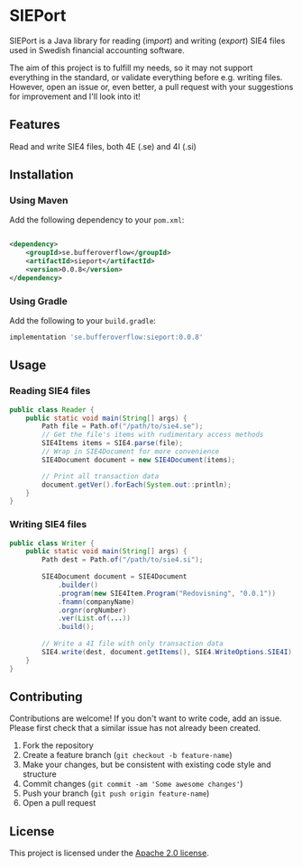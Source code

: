 # SIEPort

SIEPort is a Java library for reading (im*port*) and writing (ex*port*) SIE4 files used in Swedish financial accounting software.

The aim of this project is to fulfill my needs, so it may not support everything in the standard, or validate everything before e.g. writing files.
However, open an issue or, even better, a pull request with your suggestions for improvement and I'll look into it!

## Features

Read and write SIE4 files, both 4E (.se) and 4I (.si)

## Installation

### Using Maven

Add the following dependency to your `pom.xml`:

```xml

<dependency>
    <groupId>se.bufferoverflow</groupId>
    <artifactId>sieport</artifactId>
    <version>0.0.8</version>
</dependency>
```

### Using Gradle

Add the following to your `build.gradle`:

```gradle
implementation 'se.bufferoverflow:sieport:0.0.8'
```

## Usage

### Reading SIE4 files

```java
public class Reader {
    public static void main(String[] args) {
        Path file = Path.of("/path/to/sie4.se");
        // Get the file's items with rudimentary access methods 
        SIE4Items items = SIE4.parse(file);
        // Wrap in SIE4Document for more convenience
        SIE4Document document = new SIE4Document(items);

        // Print all transaction data
        document.getVer().forEach(System.out::println);
    }
}
```

### Writing SIE4 files

```java
public class Writer {
    public static void main(String[] args) {
        Path dest = Path.of("/path/to/sie4.si");
        
        SIE4Document document = SIE4Document
            .builder()
            .program(new SIE4Item.Program("Redovisning", "0.0.1"))
            .fnamn(companyName)
            .orgnr(orgNumber)
            .ver(List.of(...))
            .build();
        
        // Write a 4I file with only transaction data 
        SIE4.write(dest, document.getItems(), SIE4.WriteOptions.SIE4I);
    }
}
```

## Contributing

Contributions are welcome!
If you don't want to write code, add an issue.
Please first check that a similar issue has not already been created.

1. Fork the repository
2. Create a feature branch (`git checkout -b feature-name`)
3. Make your changes, but be consistent with existing code style and structure
4. Commit changes (`git commit -am 'Some awesome changes'`)
5. Push your branch (`git push origin feature-name`)
6. Open a pull request

## License

This project is licensed under the [Apache 2.0 license](LICENSE).
